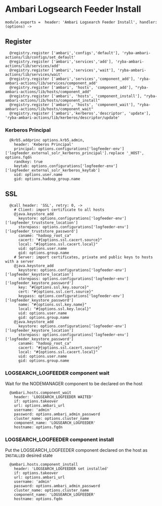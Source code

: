 
# Ambari Logsearch Feeder Install

    module.exports =  header: 'Ambari Logsearch Feeder Install', handler: (options) ->
    
## Register

      @registry.register ['ambari','configs','default'], 'ryba-ambari-actions/lib/configs/set_default'
      @registry.register ['ambari','services','add'], 'ryba-ambari-actions/lib/services/add'
      @registry.register ['ambari','services','wait'], 'ryba-ambari-actions/lib/services/wait'
      @registry.register ['ambari','services','component_add'], 'ryba-ambari-actions/lib/services/component_add'
      @registry.register ['ambari', 'hosts', 'component_add'], "ryba-ambari-actions/lib/hosts/component_add"
      @registry.register ['ambari', 'hosts', 'component_install'], "ryba-ambari-actions/lib/hosts/component_install"
      @registry.register ['ambari', 'hosts', 'component_wait'], "ryba-ambari-actions/lib/hosts/component_wait"
      @registry.register ['ambari','kerberos','descriptor', 'update'], 'ryba-ambari-actions/lib/kerberos/descriptor/update'

### Kerberos Principal

      @krb5.addprinc options.krb5.admin,
        header: 'Keberos Principal'
        principal: options.configurations['logfeeder-env']['logfeeder_external_solr_kerberos_principal'].replace '_HOST', options.fqdn
        randkey: true
        keytab: options.configurations['logfeeder-env']['logfeeder_external_solr_kerberos_keytab']
        uid: options.user.name
        gid: options.hadoop_group.name

## SSL

      @call header: 'SSL', retry: 0, ->
        # Client: import certificate to all hosts
        @java.keystore_add
          keystore: options.configurations['logfeeder-env']['logfeeder_truststore_location']
          storepass: options.configurations['logfeeder-env']['logfeeder_truststore_password']
          caname: "hadoop_root_ca"
          cacert: "#{options.ssl.cacert.source}"
          local: "#{options.ssl.cacert.local}"
          uid: options.user.name
          gid: options.group.name
        # Server: import certificates, private and public keys to hosts with a server
        @java.keystore_add
          keystore: options.configurations['logfeeder-env']['logfeeder_keystore_location']
          storepass: options.configurations['logfeeder-env']['logfeeder_keystore_password']
          key: "#{options.ssl.key.source}"
          cert: "#{options.ssl.cert.source}"
          keypass: options.configurations['logfeeder-env']['logfeeder_keystore_password']
          name: "#{options.ssl.key.name}"
          local: "#{options.ssl.key.local}"
          uid: options.user.name
          gid: options.group.name
        @java.keystore_add
          keystore: options.configurations['logfeeder-env']['logfeeder_keystore_location']
          storepass: options.configurations['logfeeder-env']['logfeeder_keystore_password']
          caname: "hadoop_root_ca"
          cacert: "#{options.ssl.cacert.source}"
          local: "#{options.ssl.cacert.local}"
          uid: options.user.name
          gid: options.group.name

### LOGSEARCH_LOGFEEDER component wait
Wait for the NODEMANAGER component to be declared on the host

      @ambari.hosts.component_wait
        header: 'LOGSEARCH_LOGFEEDER WAITED'
        if: options.takeover
        url: options.ambari_url
        username: 'admin'
        password: options.ambari_admin_password
        cluster_name: options.cluster_name
        component_name: 'LOGSEARCH_LOGFEEDER'
        hostname: options.fqdn

### LOGSEARCH_LOGFEEDER component install
Put the LOGSEARCH_LOGFEEDER component declared on the host as `INSTALLED` desired state

      @ambari.hosts.component_install
        header: 'LOGSEARCH_LOGFEEDER set installed'
        if: options.takeover
        url: options.ambari_url
        username: 'admin'
        password: options.ambari_admin_password
        cluster_name: options.cluster_name
        component_name: 'LOGSEARCH_LOGFEEDER'
        hostname: options.fqdn
